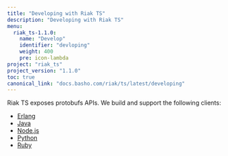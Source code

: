 ```yaml
---
title: "Developing with Riak TS"
description: "Developing with Riak TS"
menu:
  riak_ts-1.1.0:
    name: "Develop"
    identifier: "devloping"
    weight: 400
    pre: icon-lambda
project: "riak_ts"
project_version: "1.1.0"
toc: true
canonical_link: "docs.basho.com/riak/ts/latest/developing"
---
```



[erlang]: http://docs.basho.com/riakts/1.1.0/developing/erlang
[java]: http://docs.basho.com/riakts/1.1.0/developing/java
[nodejs]: http://docs.basho.com/riakts/1.1.0/developing/nodejs
[python]: http://docs.basho.com/riakts/1.1.0/developing/python
[ruby]: http://docs.basho.com/riakts/1.1.0/developing/ruby


Riak TS exposes protobufs APIs. We build and support the following clients:

* [Erlang][erlang]
* [Java][java]
* [Node.js][nodejs]
* [Python][python]
* [Ruby][ruby]
